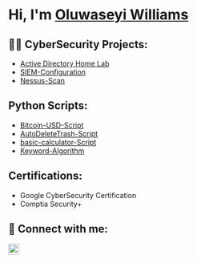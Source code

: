 <h1>Hi, I'm <a href="https://oluwaseyi-williams-website.com/"> Oluwaseyi Williams </a> </h1>

<h2>👨‍💻 CyberSecurity Projects:</h2>

- [Active Directory Home Lab](https://github.com/SeyiWills/ActiveDirectoryConfiguration)
- [SIEM-Configuration](https://github.com/SeyiWills/SIEM-Configuration)
- [Nessus-Scan](https://github.com/SeyiWills/Nessus-Scan)

<h2> Python Scripts: </h2>

- [Bitcoin-USD-Script](https://github.com/SeyiWills/Python-Scripts)
- [AutoDeleteTrash-Script](https://github.com/SeyiWills/AutoDeleteTrash-Script)
- [basic-calculator-Script](https://github.com/SeyiWills/Basic-Calculator)
- [Keyword-Algorithm]([https://github.com/SeyiWills/Basic-Calculato](https://github.com/SeyiWills/Keyword-algorithm))

<h2> Certifications: </h2>
 
- Google CyberSecurity Certification 
- Comptia Security+
 


<h2> 🤳 Connect with me:</h2>

[<img align="left" alt="OluwaseyiWilliams | LinkedIn" width="22px" src="https://cdn.jsdelivr.net/npm/simple-icons@v3/icons/linkedin.svg" />][linkedin]



[linkedin]: https://www.linkedin.com/in/oluwaseyi-williams/

<!--


- 👋 Hi, I’m @SeyiWills
- 👀 I’m interested in ...
- 🌱 I’m currently learning ...
- 💞️ I’m looking to collaborate on ...
- 📫 How to reach me ...

<!---
SeyiWills/SeyiWills is a ✨ special ✨ repository because its `README.md` (this file) appears on your GitHub profile.
You can click the Preview link to take a look at your changes.
--->
